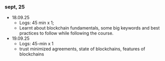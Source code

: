 
### sept, 25

- 18.09.25
	- Logs: 45 min x 1; 
	- Learnt about blockchain fundamentals, some big keywords and best practices to follow while following the course.
- 19.09.25
	- Logs: 45-min x 1
	- trust minimized agreements, state of blockchains, features of blockchains